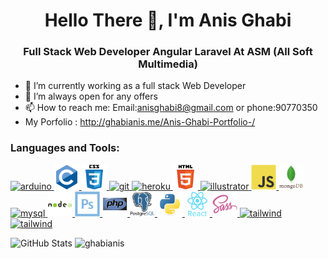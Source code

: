 <h1 align="center">Hello There 👋, I'm Anis Ghabi</h1>
<h3 align="center">Full Stack Web Developer Angular Laravel At ASM (All Soft Multimedia)</h3>


- 🌱 I’m currently working as a full stack Web Developer
- 💞️ I’m always open for any offers
- 📫 How to reach me: Email:anisghabi8@gmail.com or phone:90770350
- My Porfolio : http://ghabianis.me/Anis-Ghabi-Portfolio-/

<!---
ghabianis/ghabianis is a ✨ special ✨ repository because its `README.md` (this file) appears on your GitHub profile.
You can click the Preview link to take a look at your changes.
--->
<h3 align="left">Languages and Tools:</h3>
<p align="left"> <a href="#" target="_blank" rel="noreferrer"> <img src="https://cdn.worldvectorlogo.com/logos/arduino-1.svg" alt="arduino" width="40" height="40"/> </a> <a href="#" target="_blank" rel="noreferrer"> <img src="https://raw.githubusercontent.com/devicons/devicon/master/icons/c/c-original.svg" alt="c" width="40" height="40"/> </a> <a href="#" target="_blank" rel="noreferrer"> <img src="https://raw.githubusercontent.com/devicons/devicon/master/icons/css3/css3-original-wordmark.svg" alt="css3" width="40" height="40"/> </a> <a href="#" target="_blank" rel="noreferrer"> <img src="https://www.vectorlogo.zone/logos/git-scm/git-scm-icon.svg" alt="git" width="40" height="40"/> </a> <a href="#" target="_blank" rel="noreferrer"> <img src="https://www.vectorlogo.zone/logos/heroku/heroku-icon.svg" alt="heroku" width="40" height="40"/> </a> <a href="#" target="_blank" rel="noreferrer"> <img src="https://raw.githubusercontent.com/devicons/devicon/master/icons/html5/html5-original-wordmark.svg" alt="html5" width="40" height="40"/> </a> <a href="#" target="_blank" rel="noreferrer"> <img src="https://www.vectorlogo.zone/logos/adobe_illustrator/adobe_illustrator-icon.svg" alt="illustrator" width="40" height="40"/> </a> <a href="#" target="_blank" rel="noreferrer"> <img src="https://raw.githubusercontent.com/devicons/devicon/master/icons/javascript/javascript-original.svg" alt="javascript" width="40" height="40"/> </a> <a href="#" target="_blank" rel="noreferrer"> <img src="https://raw.githubusercontent.com/devicons/devicon/master/icons/mongodb/mongodb-original-wordmark.svg" alt="mongodb" width="40" height="40"/> </a> <a href="#" target="_blank" rel="noreferrer"> <img src="https://upload.wikimedia.org/wikipedia/fr/6/62/MySQL.svg" alt="mysql" width="40" height="40"/> </a>  <a href="#" target="_blank" rel="noreferrer"> <img src="https://raw.githubusercontent.com/devicons/devicon/master/icons/nodejs/nodejs-original-wordmark.svg" alt="nodejs" width="40" height="40"/> </a> <a href="#" target="_blank" rel="noreferrer"> <img src="https://raw.githubusercontent.com/devicons/devicon/master/icons/photoshop/photoshop-line.svg" alt="photoshop" width="40" height="40"/> </a> <a href="#" target="_blank" rel="noreferrer"> <img src="https://raw.githubusercontent.com/devicons/devicon/master/icons/php/php-original.svg" alt="php" width="40" height="40"/> </a> <a href="#" target="_blank" rel="noreferrer"> <img src="https://raw.githubusercontent.com/devicons/devicon/master/icons/postgresql/postgresql-original-wordmark.svg" alt="postgresql" width="40" height="40"/> </a> <a href="#" target="_blank" rel="noreferrer"> <img src="https://raw.githubusercontent.com/devicons/devicon/master/icons/python/python-original.svg" alt="python" width="40" height="40"/> </a> <a href="#" target="_blank" rel="noreferrer"> <img src="https://raw.githubusercontent.com/devicons/devicon/master/icons/react/react-original-wordmark.svg" alt="react" width="40" height="40"/> </a> <a href="#" target="_blank" rel="noreferrer"> <img src="https://raw.githubusercontent.com/devicons/devicon/master/icons/sass/sass-original.svg" alt="sass" width="40" height="40"/> </a> 
<a href="#" target="_blank" rel="noreferrer"> <img src="https://upload.wikimedia.org/wikipedia/commons/c/cf/Angular_full_color_logo.svg" alt="tailwind" width="40" height="40"/> </a>
<a href="#" target="_blank" rel="Laravel"> <img src="https://upload.wikimedia.org/wikipedia/commons/9/9a/Laravel.svg" alt="tailwind" width="40" height="40"/> </a>
</p>



![GitHub Stats](https://github-readme-stats.vercel.app/api?username=ghabianis&theme=radical)   <img  style='margin: 0%' src="https://github-readme-stats.vercel.app/api/top-langs?username=ghabianis&show_icons=true&locale=en&layout=compact" alt="ghabianis" />
